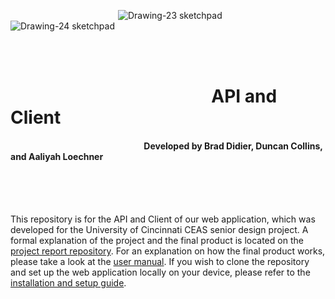 

&emsp;&emsp;&emsp;&emsp;&emsp;&emsp;&emsp;&emsp;&emsp;&emsp;&emsp;&emsp; ![Drawing-23 sketchpad](https://github.com/Deegee13244/Senior-Design/assets/75388877/b9c51f86-275e-4059-8940-e3f7291cea01) ![Drawing-24 sketchpad](https://github.com/Deegee13244/Senior-Design/assets/75388877/1c595d6d-1800-40c3-872a-4e6b1e2427d4)
<br>
<br>

<br>

# &emsp;&emsp;&emsp;&emsp;&emsp;&emsp; &emsp;&emsp;&emsp;&emsp;&emsp; API and Client
#### &emsp;&emsp;&emsp;&emsp;&emsp;&emsp; &emsp;&emsp;&emsp;&emsp;&emsp;&emsp;&emsp;&emsp;&emsp;Developed by Brad Didier, Duncan Collins, and  Aaliyah Loechner

<br> 
<br> 
<br> 

This repository is for the API and Client of our web application, which was developed for the University of Cincinnati CEAS senior design project. A formal explanation of the project and the final product is located on the [project report repository](https://github.com/Deegee13244/Senior-Design). For an explanation on how the final product works, please take a look at the [user manual](https://github.com/Deegee13244/Senior-Design/blob/main/Design-Submissions/User-Docs.md). If you wish to clone the repository and set up the web application locally on your device, please refer to the [installation and setup guide](). 

